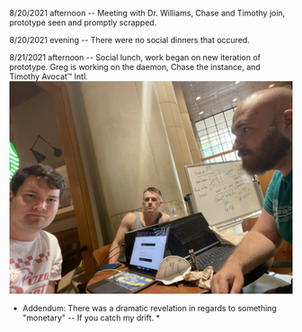 8/20/2021 afternoon -- Meeting with Dr. Williams, Chase and Timothy join, prototype seen and promptly scrapped.

8/20/2021 evening -- There were no social dinners that occured.

8/21/2021 afternoon -- Social lunch, work began on new iteration of prototype. Greg is working on the daemon, Chase the instance, and Timothy Avocat™ Intl.
![Aforementioned Lunch](/images/8-21-21.jpg)
 * Addendum: There was a dramatic revelation in regards to something "monetary" -- If you catch my drift. *
